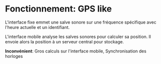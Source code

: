 # Fonctionnement: GPS like

L'interface fixe emmet une salve sonore sur une fréquence spécifique avec l'heure actuelle et un identifiant.

L'interface mobile analyse les salves sonores pour calculer sa position. Il envoie alors la position à un serveur central pour stockage.

**Inconvénient**: Gros calculs sur l'interface mobile,  Synchronisation des horloges